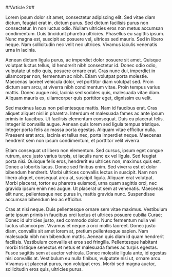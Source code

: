 ##Article 2##

Lorem ipsum dolor sit amet, consectetur adipiscing elit. Sed vitae diam dictum, feugiat erat in, dictum purus. Sed dictum facilisis purus non consectetur. In non luctus odio. Nullam ultricies eros non metus accumsan condimentum. Duis tincidunt pharetra ultricies. Phasellus eu sagittis ipsum. Nunc magna est, suscipit ac posuere vel, ultrices sed mauris. Sed in libero neque. Nam sollicitudin nec velit nec ultrices. Vivamus iaculis venenatis urna in lacinia.

Aenean dictum ligula purus, ac imperdiet dolor posuere sit amet. Quisque volutpat luctus tellus, id hendrerit nibh consectetur id. Donec odio odio, vulputate ut odio quis, posuere ornare erat. Cras nunc dui, imperdiet in ullamcorper non, fermentum ac nibh. Etiam volutpat porta molestie. Maecenas laoreet vehicula dolor, vel porttitor diam volutpat sed. Proin dictum sem arcu, at viverra nibh condimentum vitae. Proin tempus varius mattis. Donec augue nisi, lacinia sed sodales quis, malesuada vitae diam. Aliquam mauris ex, ullamcorper quis porttitor eget, dignissim eu velit.

Sed maximus lacus non pellentesque mattis. Nam id faucibus erat. Cras aliquet aliquet nisl in pharetra. Interdum et malesuada fames ac ante ipsum primis in faucibus. Ut facilisis elementum consequat. Duis eu placerat felis. Integer id convallis augue. Aenean quis lorem sed ligula tempus tristique. Integer porta felis ac massa porta egestas. Aliquam vitae efficitur nulla. Praesent erat arcu, lacinia et tellus nec, porta imperdiet neque. Maecenas hendrerit sem non ipsum condimentum, et porttitor velit viverra.

Etiam consequat ut libero non elementum. Sed cursus, ipsum eget congue rutrum, arcu justo varius turpis, ut iaculis nunc ex vel ligula. Sed feugiat porta nisi. Quisque felis eros, hendrerit eu ultrices non, maximus quis est. Donec a lobortis lacus. Donec sed finibus enim. Sed viverra est et dolor bibendum hendrerit. Morbi ultrices convallis lectus in suscipit. Nam non libero aliquet, consequat arcu at, suscipit ligula. Aliquam erat volutpat. Morbi placerat, tortor eu pharetra euismod, urna quam sagittis orci, nec gravida ipsum enim nec augue. Ut placerat ut sem at venenatis. Maecenas elit nunc, pellentesque nec purus in, mattis gravida nunc. Suspendisse accumsan bibendum leo ac efficitur.

Cras at nisi neque. Duis pellentesque ornare sem vitae maximus. Vestibulum ante ipsum primis in faucibus orci luctus et ultrices posuere cubilia Curae; Donec id ultricies justo, sed commodo dolor. Nunc fermentum nulla vel luctus ullamcorper. Vivamus et neque a orci mollis laoreet. Donec justo diam, convallis sit amet lorem at, pretium pellentesque sapien. Nam malesuada nibh non bibendum mattis. Aenean quis diam id quam hendrerit facilisis. Vestibulum convallis et eros sed fringilla. Pellentesque habitant morbi tristique senectus et netus et malesuada fames ac turpis egestas. Fusce sagittis sem at auctor vehicula. Donec molestie ligula ante, id egestas nisi convallis at. Vestibulum eu nulla finibus, vulputate nisi ut, ornare arcu. Vivamus ut placerat purus, non volutpat eros. Morbi sed magna auctor, sollicitudin eros quis, ultricies purus.